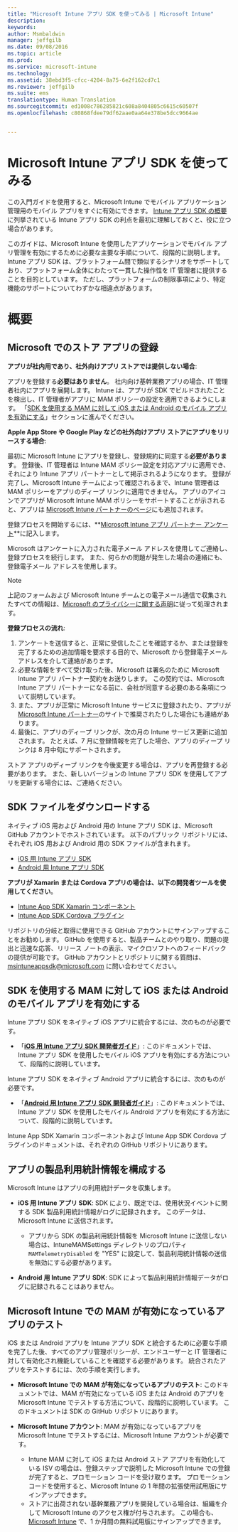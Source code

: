 ```yaml
---
title: "Microsoft Intune アプリ SDK を使ってみる | Microsoft Intune"
description: 
keywords: 
author: Msmbaldwin
manager: jeffgilb
ms.date: 09/08/2016
ms.topic: article
ms.prod: 
ms.service: microsoft-intune
ms.technology: 
ms.assetid: 38ebd3f5-cfcc-4204-8a75-6e2f162cd7c1
ms.reviewer: jeffgilb
ms.suite: ems
translationtype: Human Translation
ms.sourcegitcommit: ed1008c786285821c608a8404805c6615c60507f
ms.openlocfilehash: c80868fdee79df62aae0aa64e378be5dcc9664ae


---
```


# Microsoft Intune アプリ SDK を使ってみる

この入門ガイドを使用すると、Microsoft Intune でモバイル アプリケーション管理用のモバイル アプリをすぐに有効にできます。 [Intune アプリ SDK の概要](intune-app-sdk.md)に列挙されている Intune アプリ SDK の利点を最初に理解しておくと、役に立つ場合があります。

このガイドは、Microsoft Intune を使用したアプリケーションでモバイル アプリ管理を有効にするために必要な主要な手順について、段階的に説明します。 Intune アプリ SDK は、プラットフォーム間で類似するシナリオをサポートしており、プラットフォーム全体にわたって一貫した操作性を IT 管理者に提供することを目的としています。 ただし、プラットフォームの制限事項により、特定機能のサポートについてわずかな相違点があります。

# 概要

## Microsoft でのストア アプリの登録

**アプリが社内用であり、社外向けアプリ ストアでは提供しない場合**:

アプリを登録する**必要はありません**。 社内向け基幹業務アプリの場合、IT 管理者社内にアプリを展開します。 Intune は、アプリが SDK でビルドされたことを検出し、IT 管理者がアプリに MAM ポリシーの設定を適用できるようにします。 「[SDK を使用する MAM に対して iOS または Android のモバイル アプリを有効にする](#enable-your-ios-or-android-mobile-app-for-mam-with-the-sdk)」セクションに進んでください。

**Apple App Store や Google Play などの社外向けアプリ ストアにアプリをリリースする場合**: 

最初に Microsoft Intune にアプリを登録し、登録規約に同意する**必要があります**。 登録後、IT 管理者は Intune MAM ポリシー設定を対応アプリに適用でき、それにより Intune アプリ パートナーとして掲示されるようになります。 登録が完了し、Microsoft Intune チームによって確認されるまで、Intune 管理者は MAM ポリシーをアプリのディープ リンクに適用できません。 アプリのアイコンでアプリが Microsoft Intune MAM ポリシーをサポートすることが示されると、アプリは [Microsoft Intune パートナーのページ](https://www.microsoft.com/en-us/cloud-platform/microsoft-intune-apps)にも追加されます。

登録プロセスを開始するには、**[Microsoft Intune アプリ パートナー アンケート](https://forms.office.com/Pages/ResponsePage.aspx?id=v4j5cvGGr0GRqy180BHbR6oOVGFZ3pxJmwSN1N_eXwJUQUc5Mkw2UVU0VzI5WkhQOEYyMENWNDBWRS4u)**に記入します。 

Microsoft はアンケートに入力された電子メール アドレスを使用してご連絡し、登録プロセスを続行します。 また、何らかの問題が発生した場合の連絡にも、登録電子メール アドレスを使用します。

> [!NOTE]
> 上記のフォームおよび Microsoft Intune チームとの電子メール通信で収集されたすべての情報は、[Microsoft のプライバシーに関する声明](https://www.microsoft.com/en-us/privacystatement/default.aspx)に従って処理されます。

**登録プロセスの流れ**: 

1. アンケートを送信すると、正常に受信したことを確認するか、または登録を完了するための追加情報を要求する目的で、Microsoft から登録電子メール アドレスを介して連絡があります。 
2. 必要な情報をすべて受け取った後、Microsoft は署名のために Microsoft Intune アプリ パートナー契約をお送りします。 この契約では、Microsoft Intune アプリ パートナーになる前に、会社が同意する必要のある条項について説明しています。 
3. また、アプリが正常に Microsoft Intune サービスに登録されたり、アプリが [Microsoft Intune パートナー](https://www.microsoft.com/en-us/cloud-platform/microsoft-intune-apps)のサイトで推奨されたりした場合にも連絡があります。 
4. 最後に、アプリのディープ リンクが、次の月の Intune サービス更新に追加されます。 たとえば、7 月に登録情報を完了した場合、アプリのディープ リンクは 8 月中旬にサポートされます。 

ストア アプリのディープ リンクを今後変更する場合は、アプリを再登録する必要があります。 また、新しいバージョンの Intune アプリ SDK を使用してアプリを更新する場合には、ご連絡ください。



## SDK ファイルをダウンロードする

ネイティブ iOS 用および Android 用の Intune アプリ SDK は、Microsoft GitHub アカウントでホストされています。 以下のパブリック リポジトリには、それぞれ iOS 用および Android 用の SDK ファイルが含まれます。

* [iOS 用 Intune アプリ SDK](https://github.com/msintuneappsdk/ms-intune-app-sdk-ios)
* [Android 用 Intune アプリ SDK](https://github.com/msintuneappsdk/ms-intune-app-sdk-android)

**アプリが Xamarin または Cordova アプリの場合は、以下の開発者ツールを使用してください**。

* [Intune App SDK Xamarin コンポーネント](https://github.com/msintuneappsdk/intune-app-sdk-xamarin)
* [Intune App SDK Cordova プラグイン](https://github.com/msintuneappsdk/cordova-plugin-ms-intune-mam)

リポジトリの分岐と取得に使用できる GitHub アカウントにサインアップすることをお勧めします。 GitHub を使用すると、製品チームとのやり取り、問題の提出と迅速な応答、リリース ノートの表示、マイクロソフトへのフィードバックの提供が可能です。 GitHub アカウントとリポジトリに関する質問は、msintuneappsdk@microsoft.com に問い合わせてください。





## SDK を使用する MAM に対して iOS または Android のモバイル アプリを有効にする

Intune アプリ SDK をネイティブ iOS アプリに統合するには、次のものが必要です。 

* 「**[iOS 用 Intune アプリ SDK 開発者ガイド](intune-app-sdk-ios.md)**」: このドキュメントでは、Intune アプリ SDK を使用したモバイル iOS アプリを有効にする方法について、段階的に説明しています。 


Intune アプリ SDK をネイティブ Android アプリに統合するには、次のものが必要です。

* 「**[Android 用 Intune アプリ SDK 開発者ガイド](intune-app-sdk-android.md)**」: このドキュメントでは、Intune アプリ SDK を使用したモバイル Android アプリを有効にする方法について、段階的に説明しています。 

Intune App SDK Xamarin コンポーネントおよび Intune App SDK Cordova プラグインのドキュメントは、それぞれの GitHub リポジトリにあります。 


## アプリの製品利用統計情報を構成する

Microsoft Intune はアプリの利用統計データを収集します。

* **iOS 用 Intune アプリ SDK**: SDK により、既定では、使用状況イベントに関する SDK 製品利用統計情報がログに記録されます。 このデータは、Microsoft Intune に送信されます。

    * アプリから SDK の製品利用統計情報を Microsoft Intune に送信しない場合は、IntuneMAMSettings ディレクトリのプロパティ `MAMTelemetryDisabled` を "YES" に設定して、製品利用統計情報の送信を無効にする必要があります。

* **Android 用 Intune アプリ SDK**: SDK によって製品利用統計情報データがログに記録されることはありません。

## Microsoft Intune での MAM が有効になっているアプリのテスト

iOS または Android アプリを Intune アプリ SDK と統合するために必要な手順を完了した後、すべてのアプリ管理ポリシーが、エンドユーザーと IT 管理者に対して有効化され機能していることを確認する必要があります。 統合されたアプリをテストするには、次の手順を実行します。

<!--TODO-->

* **Microsoft Intune での MAM が有効になっているアプリのテスト**: このドキュメントでは、MAM が有効になっている iOS または Android のアプリを Microsoft Intune でテストする方法について、段階的に説明しています。 このドキュメントは SDK の GitHub リポジトリにあります。

* **Microsoft Intune アカウント**: MAM が有効になっているアプリを Microsoft Intune でテストするには、Microsoft Intune アカウントが必要です。 
    * Intune MAM に対して iOS または Android ストア アプリを有効化している ISV の場合は、登録ステップで説明した Microsoft Intune での登録が完了すると、プロモーション コードを受け取ります。 プロモーション コードを使用すると、Microsoft Intune の 1 年間の拡張使用試用版にサインアップできます。 
    * ストアに出荷されない基幹業務アプリを開発している場合は、組織を介して Microsoft Intune のアクセス権が付与されます。 この場合も、[Microsoft Intune](https://portal.office.com/Signup/Signup.aspx?OfferId=40BE278A-DFD1-470a-9EF7-9F2596EA7FF9&dl=INTUNE_A&ali=1#0) で、1 か月間の無料試用版にサインアップできます。




<!--HONumber=Nov16_HO1-->


